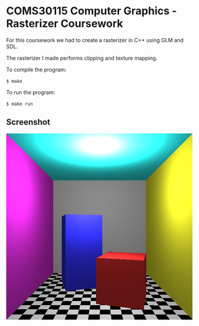 # COMS30115 Computer Graphics - Rasterizer Coursework

For this coursework we had to create a rasterizer in C++ using GLM and SDL.

The rasterizer I made performs clipping and texture mapping.

To compile the program:
```
$ make
```

To run the program:
```
$ make run
```

## Screenshot

![Screenshot](./screenshot_example.bmp "screenshot")

